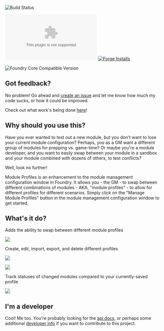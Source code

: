 ![Build Status](https://github.com/NateHawk85/module-profiles/actions/workflows/test.yml/badge.svg)

![Latest Release Download Count](https://img.shields.io/github/downloads/natehawk85/module-profiles/latest/module-profiles.zip?color=2b82fc&label=Downloads%20(latest)&style=for-the-badge)
[![Forge Installs](https://img.shields.io/badge/dynamic/json?label=Forge%20Installs&query=package.installs&suffix=%25&url=https%3A%2F%2Fforge-vtt.com%2Fapi%2Fbazaar%2Fpackage%2Fmodule-profiles&colorB=blueviolet)](https://forge-vtt.com/bazaar#package=module-profiles)

![Foundry Core Compatible Version](https://img.shields.io/badge/dynamic/json.svg?url=https%3A%2F%2Fraw.githubusercontent.com%2Fnatehawk85%2Fmodule-profiles%2Fmain%2Fstatic%2Fmodule.json&label=Current%20Foundry%20Version&query=$.compatibleCoreVersion&colorB=orange&style=for-the-badge)

## Got feedback?

No problem! Go ahead and [create an issue](https://github.com/NateHawk85/module-profiles/issues) and let me know how much my code sucks, or how it could be 
improved.

Check out what work's being done [here](https://github.com/NateHawk85/module-profiles/projects/2)!

## Why should you use this?

Have you ever wanted to test out a new module, but you don't want to lose your current module configuration? Perhaps, you as a GM want a different group of 
modules for prepping vs. game-time? Or maybe you're a module developer, and you want to easily swap between your module in a sandbox and your module combined 
with dozens of others, to test conflicts?

Well, look no further!

Module Profiles is an enhancement to the module management configuration window in Foundry. It allows you - the GM - to swap between different
combinations of modules - AKA, "module profiles" - to allow for different profiles for different scenarios. Simply click on the "Manage Module Profiles"
button in the module management configuration window to get started.

## What's it do?

Adds the ability to swap between different module profiles

![](https://github.com/NateHawk85/module-profiles/blob/main/misc/media/module-management.png)

Create, edit, import, export, and delete different profiles

![](https://github.com/NateHawk85/module-profiles/blob/main/misc/media/create-new.png)

![](https://github.com/NateHawk85/module-profiles/blob/main/misc/media/import-export.png)

Track statuses of changed modules compared to your currently-saved profile

![](https://github.com/NateHawk85/module-profiles/blob/main/misc/media/changes.png)

## I'm a developer

Cool! Me too. You're probably looking for the [api docs](https://github.com/NateHawk85/module-profiles/blob/main/documentation/api.md), or perhaps some 
additional [developer info](https://github.com/NateHawk85/module-profiles/blob/main/documentation/developer-info.md) if you want to contribute to this 
project.
